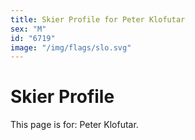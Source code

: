 ```yaml
---
title: Skier Profile for Peter Klofutar
sex: "M"
id: "6719"
image: "/img/flags/slo.svg" 
---
```


# Skier Profile

This page is for: Peter Klofutar.
    